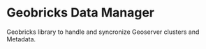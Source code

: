 Geobricks Data Manager
======================

Geobricks library to handle and syncronize Geoserver clusters and Metadata.
